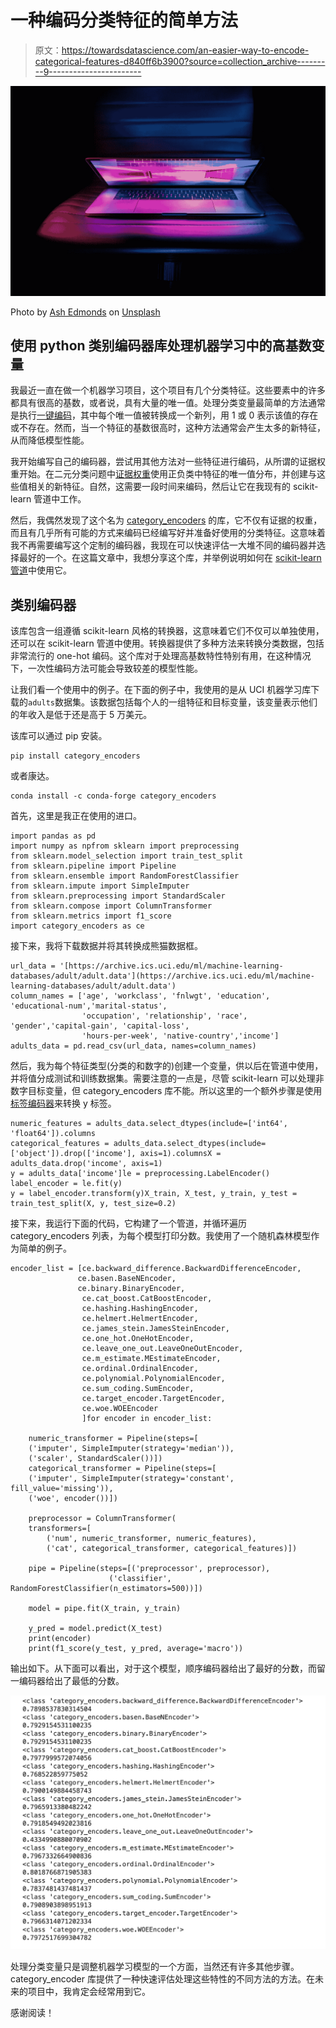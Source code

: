 # 一种编码分类特征的简单方法

> 原文：<https://towardsdatascience.com/an-easier-way-to-encode-categorical-features-d840ff6b3900?source=collection_archive---------9----------------------->

![](img/eca640159625e79814f04e14b593ca01.png)

Photo by [Ash Edmonds](https://unsplash.com/@badashproducts?utm_source=unsplash&utm_medium=referral&utm_content=creditCopyText) on [Unsplash](https://unsplash.com/s/photos/code?utm_source=unsplash&utm_medium=referral&utm_content=creditCopyText)

## 使用 python 类别编码器库处理机器学习中的高基数变量

我最近一直在做一个机器学习项目，这个项目有几个分类特征。这些要素中的许多都具有很高的基数，或者说，具有大量的唯一值。处理分类变量最简单的方法通常是执行[一键编码](https://hackernoon.com/what-is-one-hot-encoding-why-and-when-do-you-have-to-use-it-e3c6186d008f)，其中每个唯一值被转换成一个新列，用 1 或 0 表示该值的存在或不存在。然而，当一个特征的基数很高时，这种方法通常会产生太多的新特征，从而降低模型性能。

我开始编写自己的编码器，尝试用其他方法对一些特征进行编码，从所谓的证据权重开始。在二元分类问题中[证据权重](https://www.listendata.com/2015/03/weight-of-evidence-woe-and-information.html)使用正负类中特征的唯一值分布，并创建与这些值相关的新特征。自然，这需要一段时间来编码，然后让它在我现有的 scikit-learn 管道中工作。

然后，我偶然发现了这个名为 [category_encoders](http://contrib.scikit-learn.org/categorical-encoding/) 的库，它不仅有证据的权重，而且有几乎所有可能的方式来编码已经编写好并准备好使用的分类特征。这意味着我不再需要编写这个定制的编码器，我现在可以快速评估一大堆不同的编码器并选择最好的一个。在这篇文章中，我想分享这个库，并举例说明如何在 [scikit-learn 管道](https://scikit-learn.org/stable/modules/generated/sklearn.pipeline.Pipeline.html)中使用它。

## 类别编码器

该库包含一组遵循 scikit-learn 风格的转换器，这意味着它们不仅可以单独使用，还可以在 scikit-learn 管道中使用。转换器提供了多种方法来转换分类数据，包括非常流行的 one-hot 编码。这个库对于处理高基数特性特别有用，在这种情况下，一次性编码方法可能会导致较差的模型性能。

让我们看一个使用中的例子。在下面的例子中，我使用的是从 UCI 机器学习库下载的`adults`数据集。该数据包括每个人的一组特征和目标变量，该变量表示他们的年收入是低于还是高于 5 万美元。

该库可以通过 pip 安装。

```
pip install category_encoders
```

或者康达。

```
conda install -c conda-forge category_encoders
```

首先，这里是我正在使用的进口。

```
import pandas as pd
import numpy as npfrom sklearn import preprocessing
from sklearn.model_selection import train_test_split
from sklearn.pipeline import Pipeline
from sklearn.ensemble import RandomForestClassifier
from sklearn.impute import SimpleImputer
from sklearn.preprocessing import StandardScaler
from sklearn.compose import ColumnTransformer
from sklearn.metrics import f1_score
import category_encoders as ce
```

接下来，我将下载数据并将其转换成熊猫数据框。

```
url_data = '[https://archive.ics.uci.edu/ml/machine-learning-databases/adult/adult.data'](https://archive.ics.uci.edu/ml/machine-learning-databases/adult/adult.data')
column_names = ['age', 'workclass', 'fnlwgt', 'education', 'educational-num','marital-status',
                'occupation', 'relationship', 'race', 'gender','capital-gain', 'capital-loss', 
                'hours-per-week', 'native-country','income']
adults_data = pd.read_csv(url_data, names=column_names)
```

然后，我为每个特征类型(分类的和数字的)创建一个变量，供以后在管道中使用，并将值分成测试和训练数据集。需要注意的一点是，尽管 scikit-learn 可以处理非数字目标变量，但 category_encoders 库不能。所以这里的一个额外步骤是使用[标签编码器](https://scikit-learn.org/stable/modules/generated/sklearn.preprocessing.LabelEncoder.html)来转换 y 标签。

```
numeric_features = adults_data.select_dtypes(include=['int64', 'float64']).columns
categorical_features = adults_data.select_dtypes(include=['object']).drop(['income'], axis=1).columnsX = adults_data.drop('income', axis=1)
y = adults_data['income']le = preprocessing.LabelEncoder()
label_encoder = le.fit(y)
y = label_encoder.transform(y)X_train, X_test, y_train, y_test = train_test_split(X, y, test_size=0.2)
```

接下来，我运行下面的代码，它构建了一个管道，并循环遍历 category_encoders 列表，为每个模型打印分数。我使用了一个随机森林模型作为简单的例子。

```
encoder_list = [ce.backward_difference.BackwardDifferenceEncoder, 
               ce.basen.BaseNEncoder,
               ce.binary.BinaryEncoder,
                ce.cat_boost.CatBoostEncoder,
                ce.hashing.HashingEncoder,
                ce.helmert.HelmertEncoder,
                ce.james_stein.JamesSteinEncoder,
                ce.one_hot.OneHotEncoder,
                ce.leave_one_out.LeaveOneOutEncoder,
                ce.m_estimate.MEstimateEncoder,
                ce.ordinal.OrdinalEncoder,
                ce.polynomial.PolynomialEncoder,
                ce.sum_coding.SumEncoder,
                ce.target_encoder.TargetEncoder,
                ce.woe.WOEEncoder
                ]for encoder in encoder_list:

    numeric_transformer = Pipeline(steps=[
    ('imputer', SimpleImputer(strategy='median')),
    ('scaler', StandardScaler())])
    categorical_transformer = Pipeline(steps=[
    ('imputer', SimpleImputer(strategy='constant', fill_value='missing')),
    ('woe', encoder())])

    preprocessor = ColumnTransformer(
    transformers=[
        ('num', numeric_transformer, numeric_features),
        ('cat', categorical_transformer, categorical_features)])

    pipe = Pipeline(steps=[('preprocessor', preprocessor),
                      ('classifier', RandomForestClassifier(n_estimators=500))])

    model = pipe.fit(X_train, y_train)

    y_pred = model.predict(X_test)
    print(encoder)
    print(f1_score(y_test, y_pred, average='macro'))
```

输出如下。从下面可以看出，对于这个模型，顺序编码器给出了最好的分数，而留一编码器给出了最低的分数。

![](img/b33127a4a30619a3e52e259603aab372.png)

处理分类变量只是调整机器学习模型的一个方面，当然还有许多其他步骤。category_encoder 库提供了一种快速评估处理这些特性的不同方法的方法。在未来的项目中，我肯定会经常用到它。

感谢阅读！